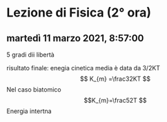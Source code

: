# Lezione di Fisica (2° ora)

## martedì 11 marzo 2021, 8:57:00

5 gradi dii libertà

risultato finale:
enegia cinetica media è data da 3/2KT
$$
K_{m} =\frac32KT
$$
Nel caso biatomico
$$K_{m}=\frac52T
$$
Energia intertna

<!--stackedit_data:
eyJoaXN0b3J5IjpbMjgyOTQ5NjVdfQ==
-->